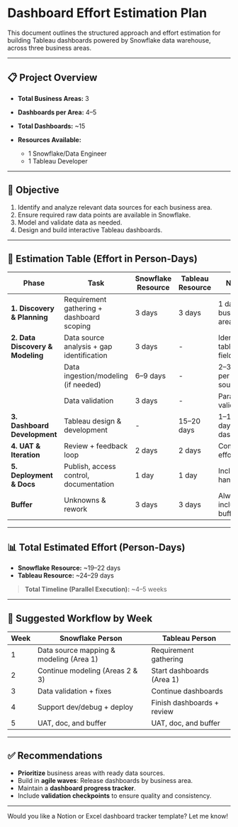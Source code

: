 # Dashboard Effort Estimation Plan

This document outlines the structured approach and effort estimation for building Tableau dashboards powered by Snowflake data warehouse, across three business areas.

---

## 📋 Project Overview

* **Total Business Areas:** 3
* **Dashboards per Area:** 4–5
* **Total Dashboards:** \~15
* **Resources Available:**

  * 1 Snowflake/Data Engineer
  * 1 Tableau Developer

---

## 🎯 Objective

1. Identify and analyze relevant data sources for each business area.
2. Ensure required raw data points are available in Snowflake.
3. Model and validate data as needed.
4. Design and build interactive Tableau dashboards.

---

## 🧮 Estimation Table (Effort in Person-Days)

| Phase                            | Task                                      | Snowflake Resource | Tableau Resource | Notes                    |
| -------------------------------- | ----------------------------------------- | ------------------ | ---------------- | ------------------------ |
| **1. Discovery & Planning**      | Requirement gathering + dashboard scoping | 3 days             | 3 days           | 1 day per business area  |
| **2. Data Discovery & Modeling** | Data source analysis + gap identification | 3 days             | -                | Identify tables, fields  |
|                                  | Data ingestion/modeling (if needed)       | 6–9 days           | -                | 2–3 days per data source |
|                                  | Data validation                           | 3 days             | -                | Parallel validation      |
| **3. Dashboard Development**     | Tableau design & development              | -                  | 15–20 days       | 1–1.5 days per dashboard |
| **4. UAT & Iteration**           | Review + feedback loop                    | 2 days             | 2 days           | Combined effort          |
| **5. Deployment & Docs**         | Publish, access control, documentation    | 1 day              | 1 day            | Include handoff          |
| **Buffer**                       | Unknowns & rework                         | 3 days             | 3 days           | Always include buffer    |

---

## 📊 Total Estimated Effort (Person-Days)

* **Snowflake Resource:** \~19–22 days
* **Tableau Resource:** \~24–29 days

> **Total Timeline (Parallel Execution):** \~4–5 weeks

---

## 🧠 Suggested Workflow by Week

| Week | Snowflake Person                        | Tableau Person             |
| ---- | --------------------------------------- | -------------------------- |
| 1    | Data source mapping & modeling (Area 1) | Requirement gathering      |
| 2    | Continue modeling (Areas 2 & 3)         | Start dashboards (Area 1)  |
| 3    | Data validation + fixes                 | Continue dashboards        |
| 4    | Support dev/debug + deploy              | Finish dashboards + review |
| 5    | UAT, doc, and buffer                    | UAT, doc, and buffer       |

---

## ✅ Recommendations

* **Prioritize** business areas with ready data sources.
* Build in **agile waves**: Release dashboards by business area.
* Maintain a **dashboard progress tracker**.
* Include **validation checkpoints** to ensure quality and consistency.

---

Would you like a Notion or Excel dashboard tracker template? Let me know!
